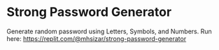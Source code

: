 # Strong Password Generator

Generate random password using Letters, Symbols, and Numbers. Run here: https://replit.com/@mhsizar/strong-password-generator
